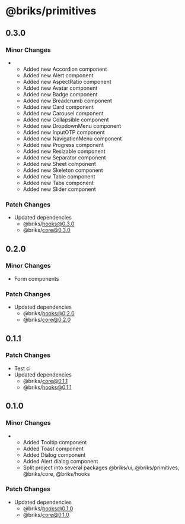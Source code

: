 # @briks/primitives

## 0.3.0

### Minor Changes

- - Added new Accordion component
  - Added new Alert component
  - Added new AspectRatio component
  - Added new Avatar component
  - Added new Badge component
  - Added new Breadcrumb component
  - Added new Card component
  - Added new Carousel component
  - Added new Collapsible component
  - Added new DropdownMenu component
  - Added new InputOTP component
  - Added new NavigationMenu component
  - Added new Progress component
  - Added new Resizable component
  - Added new Separator component
  - Added new Sheet component
  - Added new Skeleton component
  - Added new Table component
  - Added new Tabs component
  - Added new Slider component

### Patch Changes

- Updated dependencies
  - @briks/hooks@0.3.0
  - @briks/core@0.3.0

## 0.2.0

### Minor Changes

- Form components

### Patch Changes

- Updated dependencies
  - @briks/hooks@0.2.0
  - @briks/core@0.2.0

## 0.1.1

### Patch Changes

- Test ci
- Updated dependencies
  - @briks/core@0.1.1
  - @briks/hooks@0.1.1

## 0.1.0

### Minor Changes

- - Added Tooltip component
  - Added Toast component
  - Added Dialog component
  - Added Alert dialog component
  - Split project into several packages @briks/ui, @briks/primitives, @briks/core, @briks/hooks

### Patch Changes

- Updated dependencies
  - @briks/hooks@0.1.0
  - @briks/core@0.1.0
